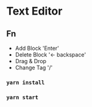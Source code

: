 # Text Editor

## Fn
- Add Block 'Enter'
- Delete Block '← backspace'
- Drag & Drop
- Change Tag '/'

### `yarn install`

### `yarn start`
